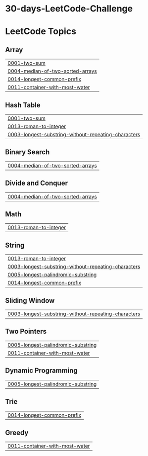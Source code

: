# 30-days-LeetCode-Challenge
<!---LeetCode Topics Start-->
# LeetCode Topics
## Array
|  |
| ------- |
| [0001-two-sum](https://github.com/Rushabh1208/30-days-LeetCode-Challenge/tree/master/0001-two-sum) |
| [0004-median-of-two-sorted-arrays](https://github.com/Rushabh1208/30-days-LeetCode-Challenge/tree/master/0004-median-of-two-sorted-arrays) |
| [0014-longest-common-prefix](https://github.com/Rushabh1208/30-days-LeetCode-Challenge/tree/master/0014-longest-common-prefix) |
| [0011-container-with-most-water](https://github.com/Rushabh1208/30-days-LeetCode-Challenge/tree/master/0011-container-with-most-water) |
## Hash Table
|  |
| ------- |
| [0001-two-sum](https://github.com/Rushabh1208/30-days-LeetCode-Challenge/tree/master/0001-two-sum) |
| [0013-roman-to-integer](https://github.com/Rushabh1208/30-days-LeetCode-Challenge/tree/master/0013-roman-to-integer) |
| [0003-longest-substring-without-repeating-characters](https://github.com/Rushabh1208/30-days-LeetCode-Challenge/tree/master/0003-longest-substring-without-repeating-characters) |
## Binary Search
|  |
| ------- |
| [0004-median-of-two-sorted-arrays](https://github.com/Rushabh1208/30-days-LeetCode-Challenge/tree/master/0004-median-of-two-sorted-arrays) |
## Divide and Conquer
|  |
| ------- |
| [0004-median-of-two-sorted-arrays](https://github.com/Rushabh1208/30-days-LeetCode-Challenge/tree/master/0004-median-of-two-sorted-arrays) |
## Math
|  |
| ------- |
| [0013-roman-to-integer](https://github.com/Rushabh1208/30-days-LeetCode-Challenge/tree/master/0013-roman-to-integer) |
## String
|  |
| ------- |
| [0013-roman-to-integer](https://github.com/Rushabh1208/30-days-LeetCode-Challenge/tree/master/0013-roman-to-integer) |
| [0003-longest-substring-without-repeating-characters](https://github.com/Rushabh1208/30-days-LeetCode-Challenge/tree/master/0003-longest-substring-without-repeating-characters) |
| [0005-longest-palindromic-substring](https://github.com/Rushabh1208/30-days-LeetCode-Challenge/tree/master/0005-longest-palindromic-substring) |
| [0014-longest-common-prefix](https://github.com/Rushabh1208/30-days-LeetCode-Challenge/tree/master/0014-longest-common-prefix) |
## Sliding Window
|  |
| ------- |
| [0003-longest-substring-without-repeating-characters](https://github.com/Rushabh1208/30-days-LeetCode-Challenge/tree/master/0003-longest-substring-without-repeating-characters) |
## Two Pointers
|  |
| ------- |
| [0005-longest-palindromic-substring](https://github.com/Rushabh1208/30-days-LeetCode-Challenge/tree/master/0005-longest-palindromic-substring) |
| [0011-container-with-most-water](https://github.com/Rushabh1208/30-days-LeetCode-Challenge/tree/master/0011-container-with-most-water) |
## Dynamic Programming
|  |
| ------- |
| [0005-longest-palindromic-substring](https://github.com/Rushabh1208/30-days-LeetCode-Challenge/tree/master/0005-longest-palindromic-substring) |
## Trie
|  |
| ------- |
| [0014-longest-common-prefix](https://github.com/Rushabh1208/30-days-LeetCode-Challenge/tree/master/0014-longest-common-prefix) |
## Greedy
|  |
| ------- |
| [0011-container-with-most-water](https://github.com/Rushabh1208/30-days-LeetCode-Challenge/tree/master/0011-container-with-most-water) |
<!---LeetCode Topics End-->